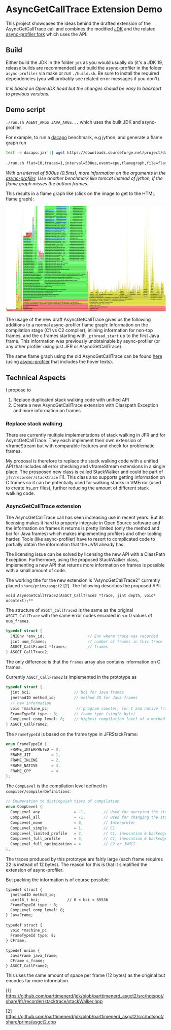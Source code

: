 # AsyncGetCallTrace Extension Demo

This project showcases the ideas behind the drafted extension of the AsyncGetCallTrace
call and combines the modified [JDK](https://github.com/parttimenerd/jdk/tree/parttimenerd_asgct2)
and the related [async-profiler fork](https://github.com/SAP/async-profiler/tree/parttimenerd_asgct2)
which uses the API.

## Build

Either build the JDK in the folder `jdk` as you would usually do
(it's a JDK 19, release builds are recommended) 
and build the async-profiler in the folder 
`async-profiler` via make or run `./build.sh`.
Be sure to install the required dependencies (you will probably
see related error messages if you don't).

*It is based on OpenJDK head but the changes should be easy to backport to previous versions.*

## Demo script

`./run.sh AGENT_ARGS JAVA_ARGS...` which uses the built JDK and async-profiler.

For example, to run a [dacapo](https://github.com/dacapobench/dacapobench) benchmark, e.g jython, and generate a flame graph run

```sh
test -e dacapo.jar || wget https://downloads.sourceforge.net/project/dacapobench/9.12-bach-MR1/dacapo-9.12-MR1-bach.jar -O dacapo.jar

./run.sh flat=10,traces=1,interval=500us,event=cpu,flamegraph,file=flame.html -jar dacapo.jar jython
```
*With an interval of 500us (0.5ms), more information on the arguments in the [async-profiler](https://github.com/SAP/async-profiler/tree/parttimenerd_asgct2).
Use another benchmark like tomcat instead of jython, if the flame graph misses the bottom frames.*

This results in a flame graph like (click on the image to get to the HTML flame graph):

[![Crop of the generated flame graph for jython dacapo benchmark](img/jython.png)](https://htmlpreview.github.io/?https://github.com/parttimenerd/asgct2-demo/blob/main/img/jython.html)

The usage of the new draft AsyncGetCallTrace gives us the following additions to a normal
async-profiler flame graph: Information on the compilation stage (C1 vs C2 compiler),
inlining information for non-top frames, and the c frames starting with `_pthread_start`
up to the first Java frame. This information was previously unobtainable by async-profiler
(or any other profiler using just JFR or AsyncGetCallTrace).

The same flame graph using the old AsyncGetCallTrace can be found [here](img/jython_old.png) 
(using [async-profiler](https://github.com/SAP/async-profiler/tree/distinguish_inlined_frames2)
that includes the hover texts).


## Technical Aspects 

I propose to

1. Replace duplicated stack walking code with unified API
3. Create a new AsyncGetCallTrace extension with Classpath Exception and more information on frames

### Replace stack walking

There are currently multiple implementations of stack walking in JFR and for AsyncGetCallTrace. 
They each implement their own extension of vframeStream but with comparable features
and check for problematic frames.

My proposal is therefore to replace the stack walking code with a unified API that
includes all error checking and vframeStream extensions in a single place.
The prosposed new class is called StackWalker and could be part of
`jfr/recorder/stacktrace` [1]. 
This class also supports getting information on C frames so it can be potentially
used for walking stacks in VMError (used to create hs_err files), further
reducing the amount of different stack walking code.

### AsyncGetCallTrace extension

The AsyncGetCallTrace call has seen increasing use in recent years.
But its licensing makes it hard to properly integrate in Open Source
software and the information on frames it returns is pretty limited 
(only the method and bci for Java frames) which makes implementing
profilers and other tooling harder. Tools (like async-profiler)
have to resort to complicated code to partially obtain the information
that the JVM already has.

The licensing issue can be solved by licensing the new API with
a ClassPath Exception. Furthermore, using the proposed StackWalker
class, implementing a new API that returns more information on frames
is possible with a small amount of code.

The working title for the new extension is "AsyncGetCallTrace2" 
currently placed `share/prims/asgct2` [2].
The following describes the proposed API:

```
void AsyncGetCallTrace2(ASGCT_CallTrace2 *trace, jint depth, void* ucontext);**
```

The structure of `ASGCT_CallTrace2` is the same as the original
`ASGCT_CallTrace` with the same error codes encoded in <= 0
values of `num_frames`.

```cpp
typedef struct {
  JNIEnv *env_id;                   // Env where trace was recorded
  jint num_frames;                  // number of frames in this trace
  ASGCT_CallFrame2 *frames;         // frames
} ASGCT_CallTrace2;
```

The only difference is that the `frames` array also contains
information on C frames.

Currently `ASGCT_CallFrame2` is implemented in the prototype as

```cpp
typedef struct {
  jint bci;                   // bci for Java frames
  jmethodID method_id;        // method ID for Java frames
  // new information
  void *machine_pc;            // program counter, for C and native frames (frames of native methods)
  FrameTypeId type : 8;       // frame type (single byte)
  CompLevel comp_level: 8;    // highest compilation level of a method related to a Java frame (one byte)
} ASGCT_CallFrame2;
```

The `FrameTypeId` is based on the frame type in JFRStackFrame:

```cpp
enum FrameTypeId {
  FRAME_INTERPRETED = 0,
  FRAME_JIT         = 1,
  FRAME_INLINE      = 2,
  FRAME_NATIVE      = 3,
  FRAME_CPP         = 4
};
```

The `CompLevel` is the compilation level defined in `compiler/compilerDefinitions`:

```cpp
// Enumeration to distinguish tiers of compilation
enum CompLevel {
  CompLevel_any               = -1,        // Used for querying the state
  CompLevel_all               = -1,        // Used for changing the state
  CompLevel_none              = 0,         // Interpreter
  CompLevel_simple            = 1,         // C1
  CompLevel_limited_profile   = 2,         // C1, invocation & backedge counters
  CompLevel_full_profile      = 3,         // C1, invocation & backedge counters + mdo
  CompLevel_full_optimization = 4          // C2 or JVMCI
};
```

The traces produced by this prototype are fairly large
(each frame requires 22 is instead of 12 bytes). The reason
for this is that it simplified the extension of async-profiler.

But packing the information is of course possible:

```
typedef struct {         
  jmethodID method_id;
  uint16_t bci;            // 0 < bci < 65536
  FrameTypeId type : 8;
  CompLevel comp_level: 8;
} JavaFrame;

typedef struct {
  void *machine_pc
  FrameTypeId type: 8;
} CFrame;

typedef union {
  JavaFrame java_frame;
  CFrame c_frame;
} ASGCT_CallFrame2;
```

This uses the same amount of space per frame (12 bytes) as the original but encodes far more information.

[1] https://github.com/parttimenerd/jdk/blob/parttimenerd_asgct2/src/hotspot/share/jfr/recorder/stacktrace/stackWalker.hpp

[2] https://github.com/parttimenerd/jdk/blob/parttimenerd_asgct2/src/hotspot/share/prims/asgct2.cpp
